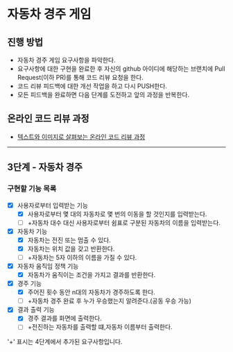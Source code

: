 # 자동차 경주 게임

## 진행 방법

* 자동차 경주 게임 요구사항을 파악한다.
* 요구사항에 대한 구현을 완료한 후 자신의 github 아이디에 해당하는 브랜치에 Pull Request(이하 PR)를 통해 코드 리뷰 요청을 한다.
* 코드 리뷰 피드백에 대한 개선 작업을 하고 다시 PUSH한다.
* 모든 피드백을 완료하면 다음 단계를 도전하고 앞의 과정을 반복한다.

## 온라인 코드 리뷰 과정

* [텍스트와 이미지로 살펴보는 온라인 코드 리뷰 과정](https://github.com/next-step/nextstep-docs/tree/master/codereview)

---

## 3단계 - 자동차 경주

### 구현할 기능 목록

* [x] 사용자로부터 입력받는 기능
    - [x] 사용자로부터 몇 대의 자동차로 몇 번의 이동을 할 것인지를 입력받는다.
    - [ ] +자동차 대수 대신 사용자로부터 쉼표로 구분된 자동차의 이름을 입력받는다.
* [x] 자동차 기능
    - [x] 자동차는 전진 또는 멈출 수 있다.
    - [x] 자동차는 위치 값을 갖고 반환한다.
    - [ ] +자동차는 5자 이하의 이름을 가질 수 있다.
* [x] 자동차 움직임 정책 기능
    - [x] 자동차가 움직이는 조건을 가지고 결과를 반환한다.
* [x] 경주 기능
    - [x] 주어진 횟수 동안 n대의 자동차가 경주하도록 한다.
    - [ ] +자동차 경주 완료 후 누가 우승했는지 알려준다.(공동 우승 가능)
* [x] 결과 출력 기능
    - [x] 경주 결과를 화면에 출력한다.
    - [ ] +전진하는 자동차를 출력할 떄,자동차 이름부터 출력한다.

'+' 표시는 4단계에서 추가된 요구사항입니다.